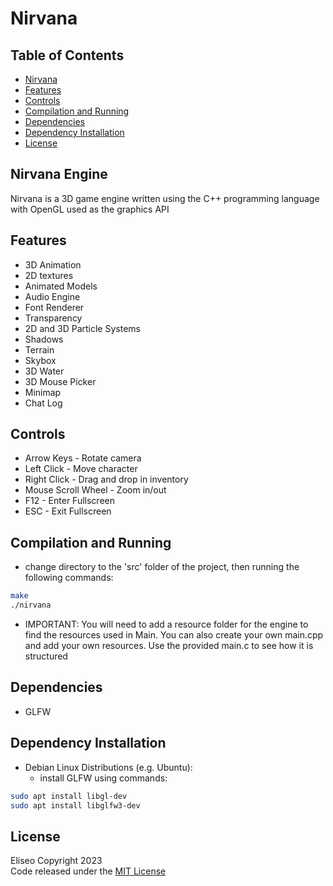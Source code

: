 # Nirvana

## Table of Contents
- [Nirvana](#nirvana-engine)
- [Features](#features)
- [Controls](#controls)
- [Compilation and Running](#compilation-and-running)
- [Dependencies](#dependencies)
- [Dependency Installation](#dependency-installation)
- [License](#license)

## Nirvana Engine
Nirvana is a 3D game engine written using the C++ programming language
with OpenGL used as the graphics API

## Features
* 3D Animation
* 2D textures
* Animated Models
* Audio Engine
* Font Renderer
* Transparency
* 2D and 3D Particle Systems
* Shadows
* Terrain
* Skybox
* 3D Water
* 3D Mouse Picker
* Minimap
* Chat Log

## Controls
* Arrow Keys - Rotate camera
* Left Click - Move character
* Right Click - Drag and drop in inventory
* Mouse Scroll Wheel - Zoom in/out
* F12 - Enter Fullscreen
* ESC - Exit Fullscreen

## Compilation and Running
* change directory to the 'src' folder of the project, then running the following commands:

```sh
make
./nirvana
```

* IMPORTANT: You will need to add a resource folder for
the engine to find the resources used in Main.
You can also create your own main.cpp and add your own resources.
Use the provided main.c to see how it is structured

## Dependencies
* GLFW

## Dependency Installation
* Debian Linux Distributions (e.g. Ubuntu):
	- install GLFW using commands: 

```sh
sudo apt install libgl-dev
sudo apt install libglfw3-dev
```

## License
Eliseo Copyright 2023
<br>
Code released under the [MIT License](LICENSE)

